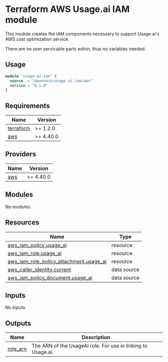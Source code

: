 # Terraform AWS Usage.ai IAM module 

This module creates the IAM components necessary to support Usage.ai's AWS cost optimization service.

There are no user servicable parts within, thus no variables needed.

## Usage

````terraform
module "usage-ai-iam" {
  source  = "downneck/usage-ai-iam/aws"
  version = "0.1.0"
}
````

<!-- BEGINNING OF PRE-COMMIT-TERRAFORM DOCS HOOK -->
## Requirements

| Name | Version |
|------|---------|
| <a name="requirement_terraform"></a> [terraform](#requirement\_terraform) | >= 1.2.0 |
| <a name="requirement_aws"></a> [aws](#requirement\_aws) | >= 4.40.0 |

## Providers

| Name | Version |
|------|---------|
| <a name="provider_aws"></a> [aws](#provider\_aws) | >= 4.40.0 |

## Modules

No modules.

## Resources

| Name | Type |
|------|------|
| [aws_iam_policy.usage_ai](https://registry.terraform.io/providers/hashicorp/aws/latest/docs/resources/iam_policy) | resource |
| [aws_iam_role.usage_ai](https://registry.terraform.io/providers/hashicorp/aws/latest/docs/resources/iam_role) | resource |
| [aws_iam_role_policy_attachment.usage_ai](https://registry.terraform.io/providers/hashicorp/aws/latest/docs/resources/iam_role_policy_attachment) | resource |
| [aws_caller_identity.current](https://registry.terraform.io/providers/hashicorp/aws/latest/docs/data-sources/caller_identity) | data source |
| [aws_iam_policy_document.usage_ai](https://registry.terraform.io/providers/hashicorp/aws/latest/docs/data-sources/iam_policy_document) | data source |

## Inputs

No inputs.

## Outputs

| Name | Description |
|------|-------------|
| <a name="output_role_arn"></a> [role\_arn](#output\_role\_arn) | The ARN of the UsageAI role. For use in linking to Usage.ai. |
<!-- END OF PRE-COMMIT-TERRAFORM DOCS HOOK -->
